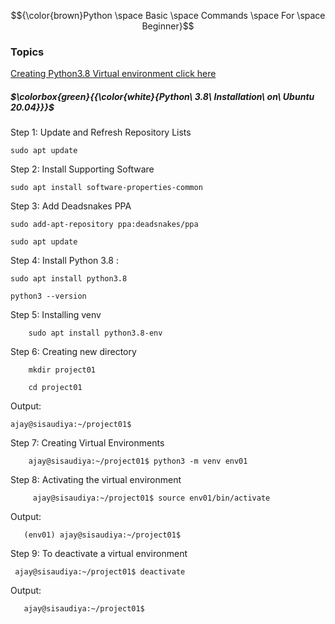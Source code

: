 $${\color{brown}Python \space Basic \space Commands \space For \space Beginner}$$

### Topics

  [Creating Python3.8 Virtual environment click here](#virtual_env) <br />


<a name="virtual_env"></a>
##### $\colorbox{green}{{\color{white}{Python\ 3.8\ Installation\ on\ Ubuntu 20.04}}}$

Step 1: Update and Refresh Repository Lists


	sudo apt update
	
	
Step 2: Install Supporting Software


	sudo apt install software-properties-common
	
	
Step 3: Add Deadsnakes PPA	

	
	sudo add-apt-repository ppa:deadsnakes/ppa
	
	sudo apt update
	
	
Step 4: Install Python 3.8 : 


	sudo apt install python3.8
	
	python3 --version	
	
	
Step 5: Installing venv 

        sudo apt install python3.8-env
	
Step 6: Creating new directory

        mkdir project01
	
        cd project01
	
Output: 

	ajay@sisaudiya:~/project01$
	
	
Step 7: Creating Virtual Environments

        ajay@sisaudiya:~/project01$ python3 -m venv env01
        

             
Step 8: Activating the virtual environment

         ajay@sisaudiya:~/project01$ source env01/bin/activate  


Output: 

       (env01) ajay@sisaudiya:~/project01$
       
       
Step 9: To deactivate a virtual environment

	 ajay@sisaudiya:~/project01$ deactivate  

Output: 

       ajay@sisaudiya:~/project01$ 
